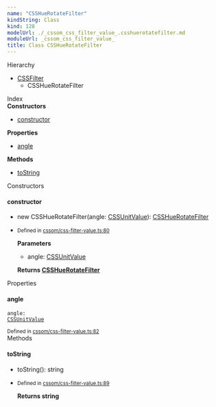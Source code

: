 ```yaml
---
name: "CSSHueRotateFilter"
kindString: Class
kind: 128
modelUrl: ./_cssom_css_filter_value_.csshuerotatefilter.md
moduleUrl: _cssom_css_filter_value_
title: Class CSSHueRotateFilter
---
```



<section class="pt-2 tsd-panel tsd-hierarchy">
<div class="lead">Hierarchy</div>
<ul class="pl-3 tsd-hierarchy list-style-initial">
<li>
<a href="../_cssom_css_filter_value_.cssfilter/" class="tsd-signature-type">CSSFilter</a>
<ul class="pl-3 tsd-hierarchy list-style-initial">
<li>
<span class="target">CSSHueRotateFilter</span>

</li>
</ul>
</li>
</ul>

</section>





<section >
<div class="lead pb-2">Index</div>
<section class="tsd-panel tsd-index-panel">
<div class="tsd-index-content">
<section class="tsd-index-section ">
<strong>Constructors</strong>
<ul>
<li class="tsd-kind-constructor tsd-parent-kind-class"><a href="../_cssom_css_filter_value_.csshuerotatefilter/#constructor" class="tsd-kind-icon">constructor</a></li>
</ul>
</section>
<section class="tsd-index-section ">
<strong>Properties</strong>
<ul>
<li class="tsd-kind-property tsd-parent-kind-class"><a href="../_cssom_css_filter_value_.csshuerotatefilter/#angle" class="tsd-kind-icon">angle</a></li>
</ul>
</section>
<section class="tsd-index-section ">
<strong>Methods</strong>
<ul>
<li class="tsd-kind-method tsd-parent-kind-class"><a href="../_cssom_css_filter_value_.csshuerotatefilter/#tostring" class="tsd-kind-icon">to<wbr>String</a></li>
</ul>
</section>
</div>
</section>
</section>
<section>
<div class="lead">Constructors</div>
<section class="pb-4 pt-2 tsd-kind-constructor tsd-parent-kind-class">
<div class="d-flex flex-row">

<h4 id="constructor">constructor</h4>
</div>

<ul class="tsd-signatures tsd-kind-constructor tsd-parent-kind-class">
<li class="tsd-signature tsd-kind-icon">new CSSHue<wbr>Rotate<wbr>Filter<span class="tsd-signature-symbol">(</span>angle<span class="tsd-signature-symbol">: </span><a href="../_cssom_css_unit_value_.cssunitvalue/" class="tsd-signature-type">CSSUnitValue</a><span class="tsd-signature-symbol">)</span><span class="tsd-signature-symbol">: </span><a href="../_cssom_css_filter_value_.csshuerotatefilter/" class="tsd-signature-type">CSSHueRotateFilter</a></li>
</ul>

<ul class="tsd-descriptions">
<li class="tsd-description">
<aside class="tsd-sources pb-2">
<div class="d-flex flex-column">
<small class="text-muted">Defined in <a href="https://github.com/umbopepato/visua/blob/b2262eb/src/cssom/css-filter-value.ts#L80">cssom/css-filter-value.ts:80</a></small>
</div>
</aside>


<strong>Parameters</strong>
<ul class="pl-3 pb-2 list-style-initial">
<li>
<div class="h6 mb-0">angle: <a href="../_cssom_css_unit_value_.cssunitvalue/" class="tsd-signature-type">CSSUnitValue</a></div>


</li>
</ul>

<strong>Returns <a href="../_cssom_css_filter_value_.csshuerotatefilter/" class="tsd-signature-type">CSSHueRotateFilter</a></strong>


</li>
</ul>

</section>
</section>
<section>
<div class="lead">Properties</div>
<section class="pb-4 pt-2 tsd-kind-property tsd-parent-kind-class">
<div class="d-flex flex-row">

<h4 id="angle">angle</h4>
</div>

<code class="tsd-signature tsd-kind-icon">angle<span class="tsd-signature-symbol">:</span> <a href="../_cssom_css_unit_value_.cssunitvalue/" class="tsd-signature-type">CSSUnitValue</a></code>

<aside class="tsd-sources pb-2">
<div class="d-flex flex-column">
<small class="text-muted">Defined in <a href="https://github.com/umbopepato/visua/blob/b2262eb/src/cssom/css-filter-value.ts#L82">cssom/css-filter-value.ts:82</a></small>
</div>
</aside>




</section>
</section>
<section>
<div class="lead">Methods</div>
<section class="pb-4 pt-2 tsd-kind-method tsd-parent-kind-class">
<div class="d-flex flex-row">

<h4 id="tostring">to<wbr>String</h4>
</div>

<ul class="tsd-signatures tsd-kind-method tsd-parent-kind-class">
<li class="tsd-signature tsd-kind-icon">to<wbr>String<span class="tsd-signature-symbol">(</span><span class="tsd-signature-symbol">)</span><span class="tsd-signature-symbol">: </span><span class="tsd-signature-type">string</span></li>
</ul>

<ul class="tsd-descriptions">
<li class="tsd-description">
<aside class="tsd-sources pb-2">
<div class="d-flex flex-column">
<small class="text-muted">Defined in <a href="https://github.com/umbopepato/visua/blob/b2262eb/src/cssom/css-filter-value.ts#L89">cssom/css-filter-value.ts:89</a></small>
</div>
</aside>



<strong>Returns <span class="tsd-signature-type">string</span></strong>


</li>
</ul>

</section>
</section>
